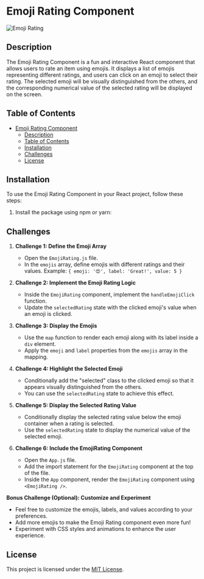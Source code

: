 # Emoji Rating Component

![Emoji Rating](emoji-rating-screenshot.png)

## Description

The Emoji Rating Component is a fun and interactive React component that allows users to rate an item using emojis. It displays a list of emojis representing different ratings, and users can click on an emoji to select their rating. The selected emoji will be visually distinguished from the others, and the corresponding numerical value of the selected rating will be displayed on the screen.

## Table of Contents

- [Emoji Rating Component](#emoji-rating-component)
  - [Description](#description)
  - [Table of Contents](#table-of-contents)
  - [Installation](#installation)
  - [Challenges](#challenges)
  - [License](#license)

## Installation

To use the Emoji Rating Component in your React project, follow these steps:

1. Install the package using npm or yarn:

## Challenges

1. **Challenge 1: Define the Emoji Array**
   - Open the `EmojiRating.js` file.
   - In the `emojis` array, define emojis with different ratings and their values.
     Example: `{ emoji: '😍', label: 'Great!', value: 5 }`

2. **Challenge 2: Implement the Emoji Rating Logic**
   - Inside the `EmojiRating` component, implement the `handleEmojiClick` function.
   - Update the `selectedRating` state with the clicked emoji's value when an emoji is clicked.

3. **Challenge 3: Display the Emojis**
   - Use the `map` function to render each emoji along with its label inside a `div` element.
   - Apply the `emoji` and `label` properties from the `emojis` array in the mapping.

4. **Challenge 4: Highlight the Selected Emoji**
   - Conditionally add the "selected" class to the clicked emoji so that it appears visually distinguished from the others.
   - You can use the `selectedRating` state to achieve this effect.

5. **Challenge 5: Display the Selected Rating Value**
   - Conditionally display the selected rating value below the emoji container when a rating is selected.
   - Use the `selectedRating` state to display the numerical value of the selected emoji.

6. **Challenge 6: Include the EmojiRating Component**
   - Open the `App.js` file.
   - Add the import statement for the `EmojiRating` component at the top of the file.
   - Inside the `App` component, render the `EmojiRating` component using `<EmojiRating />`.

**Bonus Challenge (Optional): Customize and Experiment**
- Feel free to customize the emojis, labels, and values according to your preferences.
- Add more emojis to make the Emoji Rating component even more fun!
- Experiment with CSS styles and animations to enhance the user experience.


## License

This project is licensed under the [MIT License](LICENSE).
